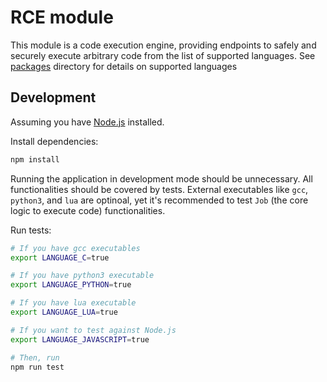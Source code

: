 # RCE module

This module is a code execution engine, providing endpoints to safely and securely execute
arbitrary code from the list of supported languages. See [packages](./packages/) directory for
details on supported languages

## Development

Assuming you have [Node.js](https://nodejs.org/) installed.

Install dependencies:

```bash
npm install
```

Running the application in development mode should be unnecessary. All functionalities should be
covered by tests. External executables like `gcc`, `python3`, and `lua` are optinoal, yet it's
recommended to test `Job` (the core logic to execute code) functionalities.

Run tests:

```bash
# If you have gcc executables
export LANGUAGE_C=true

# If you have python3 executable
export LANGUAGE_PYTHON=true

# If you have lua executable
export LANGUAGE_LUA=true

# If you want to test against Node.js
export LANGUAGE_JAVASCRIPT=true

# Then, run
npm run test
```
